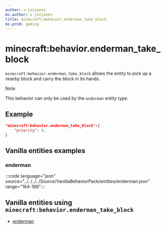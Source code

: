 ```yaml
---
author: v-josjones
ms.author: v-josjones
title: minecraft:behavior.enderman_take_block
ms.prod: gaming
---
```


# minecraft:behavior.enderman_take_block

`minecraft:behavior.enderman_take_block` allows the entity to pick up a nearby block and carry the block in its hands.

> [!NOTE]
> This behavior can only be used by the `enderman` entity type.

## Example

```json
"minecraft:behavior.enderman_take_block":{
    "priority": 9,
}
```

## Vanilla entities examples

### enderman

:::code language="json" source="../../../../Source/VanillaBehaviorPack/entities/enderman.json" range="164-166":::

## Vanilla entities using `minecraft:behavior.enderman_take_block`

- [enderman](../../../../Source/VanillaBehaviorPack_Snippets/entities/enderman.md)
